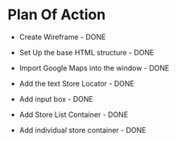 # Plan Of Action

- Create Wireframe - DONE

- Set Up the base HTML structure - DONE

- Import Google Maps into the window  - DONE

- Add the text Store Locator - DONE

- Add input box - DONE

- Add Store List Container - DONE

- Add individual store container  - DONE


